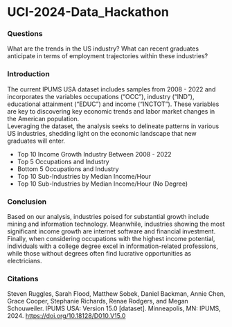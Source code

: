 # UCI-2024-Data_Hackathon

### Questions
What are the trends in the US industry? What can recent graduates anticipate in terms of employment trajectories within these industries? 

### Introduction
The current IPUMS USA dataset includes samples from 2008 - 2022 and incorporates the variables occupations (“OCC”), industry (“IND”), educational attainment (“EDUC”) and income (“INCTOT”). These variables are key to discovering key economic trends and labor market changes in the American population.   
Leveraging the dataset, the analysis seeks to delineate patterns in various US industries, shedding light on the economic landscape that new graduates will enter.   

- Top 10 Income Growth Industry Between 2008 - 2022
- Top 5 Occupations and Industry 
- Bottom 5 Occupations and Industry
- Top 10 Sub-Industries by Median Income/Hour
- Top 10 Sub-Industries by Median Income/Hour (No Degree)

### Conclusion
Based on our analysis, industries poised for substantial growth include mining and information technology. Meanwhile, industries showing the most significant income growth are internet software and financial investment. Finally, when considering occupations with the highest income potential, individuals with a college degree excel in information-related professions, while those without degrees often find lucrative opportunities as electricians.

### Citations
Steven Ruggles, Sarah Flood, Matthew Sobek, Daniel Backman, Annie Chen, Grace Cooper, Stephanie Richards, Renae Rodgers, and Megan Schouweiler. IPUMS USA: Version 15.0 [dataset]. Minneapolis, MN: IPUMS, 2024. https://doi.org/10.18128/D010.V15.0
